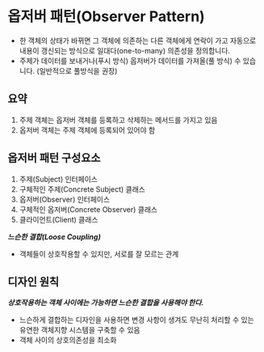 # 옵저버 패턴(Observer Pattern)

- 한 객체의 상태가 바뀌면 그 객체에 의존하는 다른 객체에게 연락이 가고 자동으로 내용이 갱신되는 방식으로 일대다(one-to-many) 의존성을 정의합니다.
- 주제가 데이터를 보내거나(푸시 방식) 옵저버가 데이터를 가져올(풀 방식) 수 있습니다. (일반적으로 풀방식을 권장)

## 요약

1. 주제 객체는 옵저버 객체를 등록하고 삭제하는 메서드를 가지고 있음
2. 옵저버 객체는 주제 객체에 등록되어 있어야 함

## 옵저버 패턴 구성요소

1. 주제(Subject) 인터페이스
2. 구체적인 주제(Concrete Subject) 클래스
3. 옵저버(Observer) 인터페이스
4. 구체적인 옵저버(Concrete Observer) 클래스
5. 클라이언트(Client) 클래스


***느슨한 결합(Loose Coupling)***

- 객체들이 상호작용할 수 있지만, 서로를 잘 모르는 관계

## 디자인 원칙

***상호작용하는 객체 사이에는 가능하면 느슨한 결합을 사용해야 한다.***

- 느슨하게 결합하는 디자인을 사용하면 변경 사항이 생겨도 무난히 처리할 수 있는 유연한 객체지향 시스템을 구축할 수 있음
- 객체 사이의 상호의존성을 최소화

 